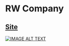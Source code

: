 # RW Company

## <a href="https://rw-company.vercel.app/">Site</a>

[![IMAGE ALT TEXT](http://img.youtube.com/vi/https://youtu.be/m40nrlj9jGg/1.jpg)](https://www.youtube.com/embed/m40nrlj9jGg "Video Title")

<!-- <iframe width="560" height="315" src="https://www.youtube.com/embed/m40nrlj9jGg" title="YouTube video player" frameborder="0" allow="accelerometer; autoplay; clipboard-write; encrypted-media; gyroscope; picture-in-picture; web-share" allowfullscreen></iframe> -->